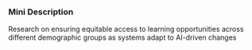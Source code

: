 ### Mini Description

Research on ensuring equitable access to learning opportunities across different demographic groups as systems adapt to AI-driven changes
